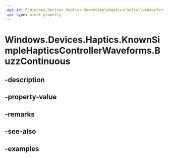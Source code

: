 ```yaml
---
-api-id: P:Windows.Devices.Haptics.KnownSimpleHapticsControllerWaveforms.BuzzContinuous
-api-type: winrt property
---
```


<!-- Property syntax.
public ushort BuzzContinuous { get; }
-->

# Windows.Devices.Haptics.KnownSimpleHapticsControllerWaveforms.BuzzContinuous

## -description

## -property-value

## -remarks

## -see-also

## -examples


